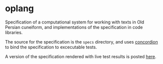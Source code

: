 # oplang #





Specification of a computational system for working with texts in Old Persian cuneiform, and implementations of the specification in code libraries.

The source for the specification is the `specs` directory, and uses [concordion](http://concordion.org/) to bind the specification to excecutable tests.

A version of the specification rendered with live test results is posted [here](http://shot.holycross.edu/~nsmith/oldpersianspec/OldPersian.html).

